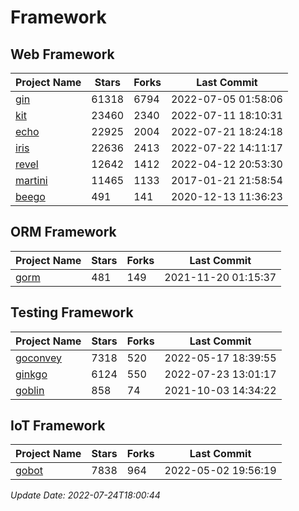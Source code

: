 # Framework

## Web Framework
| Project Name | Stars | Forks | Last Commit |
| ------------ | ----- | ----- | ----------- |
| [gin](https://github.com/gin-gonic/gin) | 61318 | 6794 | 2022-07-05 01:58:06 |
| [kit](https://github.com/go-kit/kit) | 23460 | 2340 | 2022-07-11 18:10:31 |
| [echo](https://github.com/labstack/echo) | 22925 | 2004 | 2022-07-21 18:24:18 |
| [iris](https://github.com/kataras/iris) | 22636 | 2413 | 2022-07-22 14:11:17 |
| [revel](https://github.com/revel/revel) | 12642 | 1412 | 2022-04-12 20:53:30 |
| [martini](https://github.com/go-martini/martini) | 11465 | 1133 | 2017-01-21 21:58:54 |
| [beego](https://github.com/astaxie/beego) | 491 | 141 | 2020-12-13 11:36:23 |

## ORM Framework
| Project Name | Stars | Forks | Last Commit |
| ------------ | ----- | ----- | ----------- |
| [gorm](https://github.com/jinzhu/gorm) | 481 | 149 | 2021-11-20 01:15:37 |

## Testing Framework
| Project Name | Stars | Forks | Last Commit |
| ------------ | ----- | ----- | ----------- |
| [goconvey](https://github.com/smartystreets/goconvey) | 7318 | 520 | 2022-05-17 18:39:55 |
| [ginkgo](https://github.com/onsi/ginkgo) | 6124 | 550 | 2022-07-23 13:01:17 |
| [goblin](https://github.com/franela/goblin) | 858 | 74 | 2021-10-03 14:34:22 |

## IoT Framework
| Project Name | Stars | Forks | Last Commit |
| ------------ | ----- | ----- | ----------- |
| [gobot](https://github.com/hybridgroup/gobot) | 7838 | 964 | 2022-05-02 19:56:19 |

*Update Date: 2022-07-24T18:00:44*